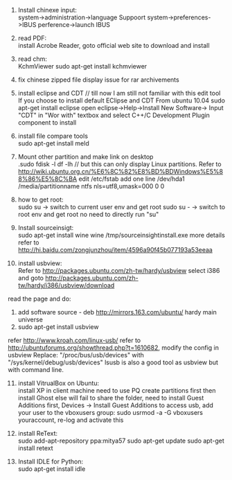 1) Install chinexe input:  
system->administration->language Suppoort
system->preferences->IBUS perference->launch IBUS

2) read PDF:  
install Acrobe Reader, goto official web site to download and install

3) read chm:  
KchmViewer
sudo apt-get install kchmviewer

4) fix chinese zipped file display issue for rar archivements

5) install eclipse and CDT // till now I am still not familiar with this edit tool  
If you choose to install default EClipse and CDT
From  ubuntu 10.04
sudo apt-get install eclipse
open eclipse->Help->Install New Software-> Input "CDT" in "Wor with" textbox and select C++/C Development Plugin component to install

6) install file compare tools  
sudo apt-get install meld

7) Mount other partition and make link on desktop  
.sudo fdisk -l
df -lh // but this can only display Linux partitions.
Refer to http://wiki.ubuntu.org.cn/%E6%8C%82%E8%BD%BDWindows%E5%88%86%E5%8C%BA
edit /etc/fstab
add one line
/dev/hda1       /media/partitionname  ntfs    nls=utf8,umask=000 0       0

8) how to get root:   
sudo su -> switch to current user env and get root
sudo su - -> switch to root env and get root
no need to directly run "su"

9) Install sourceinsigt:  
sudo apt-get install wine
wine /tmp/sourceinsightinstall.exe
more details refer to http://hi.baidu.com/zongjunzhou/item/4596a90f45b077193a53eeaa

10) install usbview:  
Refer to http://packages.ubuntu.com/zh-tw/hardy/usbview
select i386 and goto http://packages.ubuntu.com/zh-tw/hardy/i386/usbview/download

read the page and do:  
1) add software source - deb http://mirrors.163.com/ubuntu/ hardy main universe  
2) sudo apt-get install usbview

refer http://www.kroah.com/linux-usb/
refer to http://ubuntuforums.org/showthread.php?t=1610682, modify the config in usbview
Replace:
"/proc/bus/usb/devices" with "/sys/kernel/debug/usb/devices"
lsusb is also a good tool as usbview but with command line.

11) install VitrualBox on Ubuntu:  
install XP in client machine
need to use PQ create partitions first then install Ghost else will fail
to share the folder, need to install Guest Additions first, Devices -> Install Guest Additions
to access usb, add your user to the vboxusers group: sudo usrmod -a -G vboxusers youraccount, re-log and activate this

12) install ReText:  
sudo add-apt-repository ppa:mitya57
sudo apt-get update
sudo apt-get install retext

13) Install IDLE for Python:  
sudo apt-get install idle
